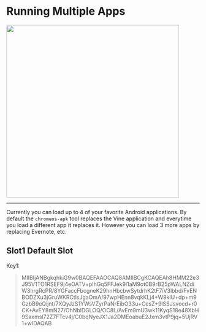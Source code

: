 # Running Multiple Apps
<img src="http://v14d.com/g/chromeapks/multiple.png" width="450px" />

***** 

Currently you can load up to 4 of your favorite Android applications.
By default the `chromeos-apk` tool replaces the Vine application and everytime you load a different app it replaces it. However you can load 3 more apps by replacing Evernote, etc. 


## Slot1 Default Slot 
Key1: 
> MIIBIjANBgkqhkiG9w0BAQEFAAOCAQ8AMIIBCgKCAQEAh8HMM22e3J95V1TO1RSEF9j4eOATV+pIhGq5FFJek9l1aM9ot0B9rB25pWALNZdiW3hrgRcPR/8YGFaccFbcgneK29hnHbcbwSytdrhK2tF7iV3lbbd/FvENBODZXu3jGruWKRCtlsJgaOmA/97wpHEnn8vqkKLj4+W9kIU+dp+m9GzbB9eQijnt/7XQyJzS1YWsVZyrPaNrEibO33u+CesZ+9lSSJsvocd+r0CK+AvEY8mN27/OhNblDGLOQ/OC8L/AvEm9mU3wk11KyqS18e48XbH9Saxmsl72Z7FTcv4j/C0bqNyeJX1Ja2DMEoabuE2Jxm3vtP9jq+5UjRV1+wIDAQAB

